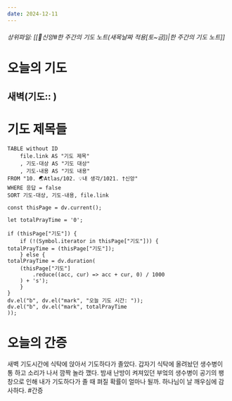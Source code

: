 ```yaml
---
date: 2024-12-11
---
```

###### 상위파일: [[🧭신앙#한 주간의 기도 노트(새목날짜 적용[토~금])|한 주간의 기도 노트]]
# 오늘의 기도
## 새벽(기도:: )



# 기도 제목들
```dataview
TABLE without ID
	file.link AS "기도 제목"
	, 기도-대상 AS "기도 대상"
	, 기도-내용 AS "기도 내용"
FROM "10. 🌏Atlas/102. 💡내 생각/1021. †신앙"
WHERE 응답 = false
SORT 기도-대상, 기도-내용, file.link
```

```dataviewjs
const thisPage = dv.current();

let totalPrayTime = '0';

if (thisPage["기도"]) {
	if (!(Symbol.iterator in thisPage["기도"])) {
totalPrayTime = (thisPage["기도"]);
	} else {
totalPrayTime = dv.duration(
	(thisPage["기도"]
		.reduce((acc, cur) => acc + cur, 0) / 1000
	) + 's');
	}
}
dv.el("b", dv.el("mark", "오늘 기도 시간: "));
dv.el("b", dv.el("mark", totalPrayTime
));
```

# 오늘의 간증
새벽 기도시간에 식탁에 앉아서 기도하다가 졸았다. 갑자기 식탁에 올려놨던 생수병이 통 하고 소리가 나서 깜짝 놀라 깼다. 밤새 난방이 켜져있던 부엌의 생수병이 공기의 팽창으로 인해 내가 기도하다가 졸 때 펴질 확률이 얼마나 될까. 하나님이 날 깨우심에 감사하다.
#간증